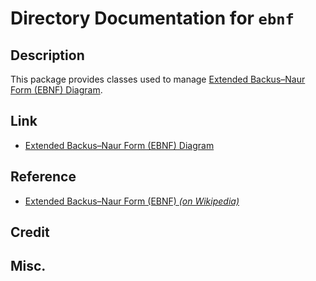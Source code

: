 # Directory Documentation for `ebnf`

## Description
This package provides classes used to manage [Extended Backus–Naur Form (EBNF) Diagram](https://plantuml.com/ebnf).

## Link
- [Extended Backus–Naur Form (EBNF) Diagram](https://plantuml.com/ebnf)

## Reference
- [Extended Backus–Naur Form (EBNF) _(on Wikipedia)_](https://en.wikipedia.org/wiki/Extended_Backus%E2%80%93Naur_form)

## Credit

## Misc.

